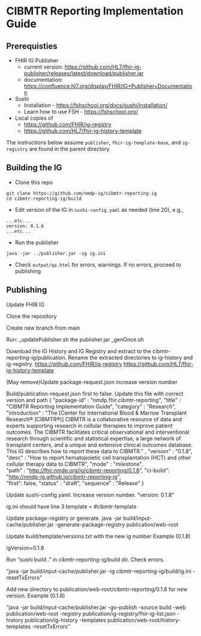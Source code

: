 # CIBMTR Reporting Implementation Guide

## Prerequisties
* FHIR IG Publisher
  * current version: https://github.com/HL7/fhir-ig-publisher/releases/latest/download/publisher.jar
  * documentation: https://confluence.hl7.org/display/FHIR/IG+Publisher+Documentation
* Sushi
  * Installation - https://fshschool.org/docs/sushi/installation/
  * Learn how to use FSH - https://fshschool.org/
* Local copies of
    * https://github.com/FHIR/ig-registry
    * https://github.com/HL7/fhir-ig-history-template

The instructions below assume `publisher`, `fhir-ig-template-base`, and `ig-registry` are found in the parent directory.

## Building the IG

* Clone this repo
```
git clone https://github.com/nmdp-ig/cibmtr-reporting-ig
cd cibmtr-reporting-ig/build
```
* Edit version of the IG in `sushi-config.yaml` as needed (line 20), e.g.,
```
...etc...
version: 0.1.6
...etc...
```
* Run the publisher
```
java -jar ../publisher.jar -ig ig.ini
```
* Check `output/qa.html` for errors, warnings. If no errors, proceed to publishing

## Publishing

Update FHIR IG

Clone the repository

Create new branch from main

Run:
_updatePublisher.sh the publisher.jar
_genOnce.sh

Download the IG History and IG Registry and extract to the cibmtr-reporting-ig/publication.  Rename the extracted directories to ig-history and ig-registry.
https://github.com/FHIR/ig-registry
https://github.com/HL7/fhir-ig-history-template

(May remove)Update package-request.json increase version number

Build/publication-request.json first to false.
Update this file with correct version and path
{
    "package-id" : "nmdp.fhir.cibmtr-reporting",
    "title" : "CIBMTR Reporting Implementation Guide",
    "category" : "Research",
    "introduction" : "The [Center for International Blood &amp; Marrow Transplant Research® (CIBMTR®)] CIBMTR is a collaborative resource of data and experts supporting research in cellular therapies to improve patient outcomes. The CIBMTR facilitates critical observational and interventional research through scientific and statistical expertise, a large network of transplant centers, and a unique and extensive clinical outcomes database. This IG describes how to report these data to CIBMTR." ,
    "version" : "0.1.8",
    "desc" : "How to report hematopoietic cell transplantation (HCT) and other cellular therapy data to CIBMTR",
    "mode" : "milestone",   
    "path" : "http://fhir.nmdp.org/ig/cibmtr-reporting/0.1.8",
    "ci-build": "http://nmdp-ig.github.io/cibmtr-reporting-ig",   
    "first": false,
    "status" : "draft",
    "sequence" : "Release"
}


Update sushi-config.yaml.  Increase version number.
“version: 0.1.8”

ig.ini should have line 3 
template = #cibmtr-template

Update package-registry or generate. java -jar build/input-cache/publisher.jar -generate-package-registry publication/web-root

Update build/template/versions.txt with the new ig number Example (0.1.8)

igVersion=0.1.8

Run “sushi build .”  in cibmtr-reporting-ig/build dir. Check errors.

“java -jar  build/input-cache/publisher.jar -ig cibmtr-reporting-ig/build/ig.ini -resetTxErrors”

Add new directory to  publication/web-root/cibmtr-reporting/0.1.8 for new version.  Example (0.1.8)

“java -jar build/input-cache/publisher.jar -go-publish -source build -web publication/web-root -registry publication/ig-registry/fhir-ig-list.json -history publication/ig-history -templates publication/web-root/history-templates -resetTxErrors”
